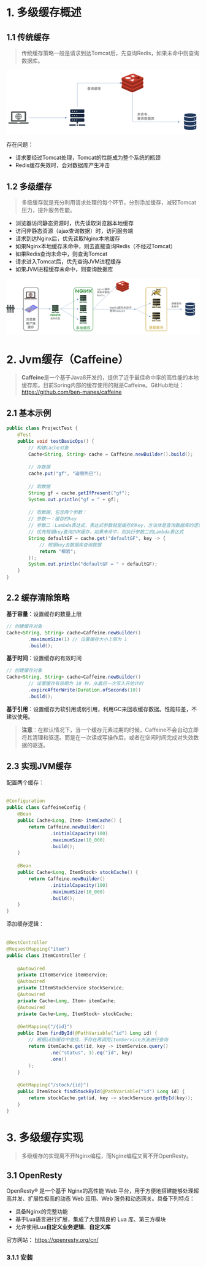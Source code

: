 # 1. 多级缓存概述

## 1.1 传统缓存

> 传统缓存策略一般是请求到达Tomcat后，先查询Redis，如果未命中则查询数据库。

![](../img/djhc0.png)

存在问题：

- 请求要经过Tomcat处理，Tomcat的性能成为整个系统的瓶颈
- Redis缓存失效时，会对数据库产生冲击

## 1.2 多级缓存

> 多级缓存就是充分利用请求处理的每个环节，分别添加缓存，减轻Tomcat压力，提升服务性能。

- 浏览器访问静态资源时，优先读取浏览器本地缓存
- 访问非静态资源（ajax查询数据）时，访问服务端
- 请求到达Nginx后，优先读取Nginx本地缓存
- 如果Nginx本地缓存未命中，则去直接查询Redis（不经过Tomcat）
- 如果Redis查询未命中，则查询Tomcat
- 请求进入Tomcat后，优先查询JVM进程缓存
- 如果JVM进程缓存未命中，则查询数据库

![](../img/djhc1.png)

# 2. Jvm缓存（Caffeine）

> **Caffeine**是一个基于Java8开发的，提供了近乎最佳命中率的高性能的本地缓存库。目前Spring内部的缓存使用的就是Caffeine。GitHub地址：https://github.com/ben-manes/caffeine

## 2.1 基本示例

```java
public class ProjectTest {
    @Test
    public void testBasicOps() {
        // 构建cache对象
        Cache<String, String> cache = Caffeine.newBuilder().build();

        // 存数据
        cache.put("gf", "迪丽热巴");

        // 取数据
        String gf = cache.getIfPresent("gf");
        System.out.println("gf = " + gf);

        // 取数据，包含两个参数：
        // 参数一：缓存的key
        // 参数二：Lambda表达式，表达式参数就是缓存的key，方法体是查询数据库的逻辑
        // 优先根据key查询JVM缓存，如果未命中，则执行参数二的Lambda表达式
        String defaultGF = cache.get("defaultGF", key -> {
            // 根据key去数据库查询数据
            return "柳岩";
        });
        System.out.println("defaultGF = " + defaultGF);
    }
}
```

## 2.2 缓存清除策略

**基于容量**：设置缓存的数量上限

```java
// 创建缓存对象
Cache<String, String> cache=Caffeine.newBuilder()
        .maximumSize(1) // 设置缓存大小上限为 1
        .build();
```

**基于时间**：设置缓存的有效时间

```java
// 创建缓存对象
Cache<String, String> cache=Caffeine.newBuilder()
        // 设置缓存有效期为 10 秒，从最后一次写入开始计时 
        .expireAfterWrite(Duration.ofSeconds(10))
        .build();
```

**基于引用**：设置缓存为软引用或弱引用，利用GC来回收缓存数据。性能较差，不建议使用。


> **注意**：在默认情况下，当一个缓存元素过期的时候，Caffeine不会自动立即将其清理和驱逐。而是在一次读或写操作后，或者在空闲时间完成对失效数据的驱逐。

## 2.3 实现JVM缓存

配置两个缓存：

```java

@Configuration
public class CaffeineConfig {
    @Bean
    public Cache<Long, Item> itemCache() {
        return Caffeine.newBuilder()
                .initialCapacity(100)
                .maximumSize(10_000)
                .build();
    }

    @Bean
    public Cache<Long, ItemStock> stockCache() {
        return Caffeine.newBuilder()
                .initialCapacity(100)
                .maximumSize(10_000)
                .build();
    }
}
```

添加缓存逻辑：

```java

@RestController
@RequestMapping("item")
public class ItemController {

    @Autowired
    private IItemService itemService;
    @Autowired
    private IItemStockService stockService;
    @Autowired
    private Cache<Long, Item> itemCache;
    @Autowired
    private Cache<Long, ItemStock> stockCache;

    @GetMapping("/{id}")
    public Item findById(@PathVariable("id") Long id) {
        // 根据id到缓存中查找，不存在再调用itemService方法进行查询
        return itemCache.get(id, key -> itemService.query()
                .ne("status", 3).eq("id", key)
                .one()
        );
    }

    @GetMapping("/stock/{id}")
    public ItemStock findStockById(@PathVariable("id") Long id) {
        return stockCache.get(id, key -> stockService.getById(key));
    }
}
```

# 3. 多级缓存实现

> 多级缓存的实现离不开Nginx编程，而Nginx编程又离不开OpenResty。

## 3.1 OpenResty

OpenResty® 是一个基于 Nginx的高性能 Web 平台，用于方便地搭建能够处理超高并发、扩展性极高的动态 Web 应用、Web 服务和动态网关。具备下列特点：

- 具备Nginx的完整功能
- 基于Lua语言进行扩展，集成了大量精良的 Lua 库、第三方模块
- 允许使用Lua**自定义业务逻辑**、**自定义库**

官方网站： https://openresty.org/cn/

### 3.1.1 安装


















